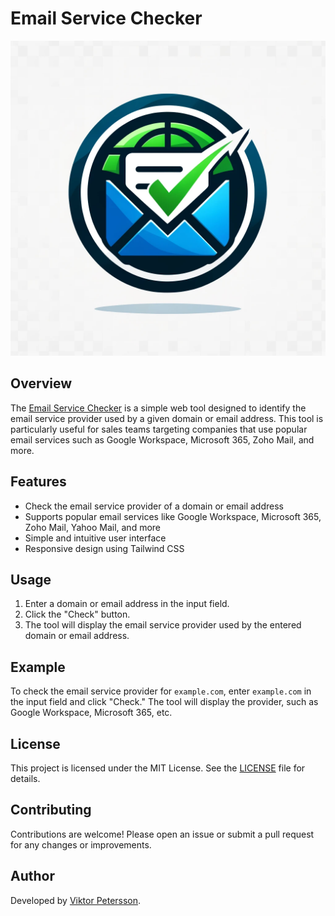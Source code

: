 # Email Service Checker

![logo](https://github.com/viktopia/email-service-checker/blob/master/logo.webp?raw=true)

## Overview

The [Email Service Checker](https://emailservicechecker.com) is a simple web tool designed to identify the email service provider used by a given domain or email address. This tool is particularly useful for sales teams targeting companies that use popular email services such as Google Workspace, Microsoft 365, Zoho Mail, and more.

## Features

- Check the email service provider of a domain or email address
- Supports popular email services like Google Workspace, Microsoft 365, Zoho Mail, Yahoo Mail, and more
- Simple and intuitive user interface
- Responsive design using Tailwind CSS

## Usage

1. Enter a domain or email address in the input field.
2. Click the "Check" button.
3. The tool will display the email service provider used by the entered domain or email address.

## Example

To check the email service provider for `example.com`, enter `example.com` in the input field and click "Check." The tool will display the provider, such as Google Workspace, Microsoft 365, etc.

## License

This project is licensed under the MIT License. See the [LICENSE](LICENSE) file for details.

## Contributing

Contributions are welcome! Please open an issue or submit a pull request for any changes or improvements.

## Author

Developed by [Viktor Petersson](https://blog.viktorpetersson.com).